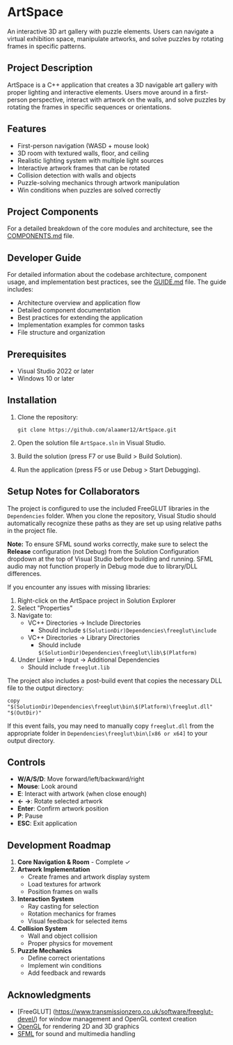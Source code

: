 # ArtSpace

An interactive 3D art gallery with puzzle elements. Users can navigate a virtual exhibition space, manipulate artworks, and solve puzzles by rotating frames in specific patterns.

## Project Description

ArtSpace is a C++ application that creates a 3D navigable art gallery with proper lighting and interactive elements. Users move around in a first-person perspective, interact with artwork on the walls, and solve puzzles by rotating the frames in specific sequences or orientations.

## Features

- First-person navigation (WASD + mouse look)
- 3D room with textured walls, floor, and ceiling
- Realistic lighting system with multiple light sources
- Interactive artwork frames that can be rotated
- Collision detection with walls and objects
- Puzzle-solving mechanics through artwork manipulation
- Win conditions when puzzles are solved correctly

## Project Components

For a detailed breakdown of the core modules and architecture, see the [COMPONENTS.md](./COMPONENTS.md) file.

## Developer Guide

For detailed information about the codebase architecture, component usage, and implementation best practices, see the [GUIDE.md](./GUIDE.md) file. The guide includes:

- Architecture overview and application flow
- Detailed component documentation
- Best practices for extending the application
- Implementation examples for common tasks
- File structure and organization

## Prerequisites

- Visual Studio 2022 or later
- Windows 10 or later

## Installation

1. Clone the repository:
   ```
   git clone https://github.com/alaamer12/ArtSpace.git
   ```

2. Open the solution file `ArtSpace.sln` in Visual Studio.

3. Build the solution (press F7 or use Build > Build Solution).

4. Run the application (press F5 or use Debug > Start Debugging).

## Setup Notes for Collaborators

The project is configured to use the included FreeGLUT libraries in the `Dependencies` folder. When you clone the repository, Visual Studio should automatically recognize these paths as they are set up using relative paths in the project file.

**Note:** To ensure SFML sound works correctly, make sure to select the **Release** configuration (not Debug) from the Solution Configuration dropdown at the top of Visual Studio before building and running. SFML audio may not function properly in Debug mode due to library/DLL differences.

If you encounter any issues with missing libraries:

1. Right-click on the ArtSpace project in Solution Explorer
2. Select "Properties"
3. Navigate to:
   - VC++ Directories → Include Directories
     - Should include `$(SolutionDir)Dependencies\freeglut\include`
   - VC++ Directories → Library Directories
     - Should include `$(SolutionDir)Dependencies\freeglut\lib\$(Platform)`
4. Under Linker → Input → Additional Dependencies
   - Should include `freeglut.lib`

The project also includes a post-build event that copies the necessary DLL file to the output directory:
```
copy "$(SolutionDir)Dependencies\freeglut\bin\$(Platform)\freeglut.dll" "$(OutDir)"
```

If this event fails, you may need to manually copy `freeglut.dll` from the appropriate folder in `Dependencies\freeglut\bin\[x86 or x64]` to your output directory.

## Controls

- **W/A/S/D**: Move forward/left/backward/right
- **Mouse**: Look around
- **E**: Interact with artwork (when close enough)
- **← →**: Rotate selected artwork
- **Enter**: Confirm artwork position
- **P**: Pause
- **ESC**: Exit application

## Development Roadmap

1. **Core Navigation & Room** - Complete ✓
2. **Artwork Implementation**
   - Create frames and artwork display system
   - Load textures for artwork
   - Position frames on walls
3. **Interaction System**
   - Ray casting for selection
   - Rotation mechanics for frames
   - Visual feedback for selected items
4. **Collision System**
   - Wall and object collision
   - Proper physics for movement
5. **Puzzle Mechanics**
   - Define correct orientations
   - Implement win conditions
   - Add feedback and rewards

## Acknowledgments

- [FreeGLUT] (https://www.transmissionzero.co.uk/software/freeglut-devel/) for window management and OpenGL context creation
- [OpenGL](https://www.opengl.org/) for rendering 2D and 3D graphics
- [SFML](https://www.sfml-dev.org/) for sound and multimedia handling

